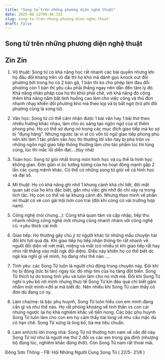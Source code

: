 ```yaml
---
title: "Song tử trên những phương diện nghệ thuật"
date: 2025-06-12T09:46:33Z
slug: song-tu-tren-nhung-phuong-dien-nghe-thuat
draft: false
---
```


## Song tử trên những phương diện nghệ thuật

## Zìn Zín

1. Võ thuật: Song tử có khả năng học rất nhanh các bài quyền nhưng khi họ đấu đối kháng trên võ đài thì họ khó mà đánh gục knock out đối phương bởi trong họ có 2 bản gã, 1 bản thì ko cho phép làm đau đối phương còn 1 bản thì yêu cầu phải thắng ngay nên dẫn đến tâm lý đó. Khả năng nhãn pháp của họ thì khỏi phải chê, với khả năng đó cộng thêm khả năng nắm bắt tình huống cao làm cho việc công và thủ đòn nhanh nhạy khiến đối phương khó mà theo kịp và bị bất ngờ (trừ phi đối phương cũng là song tử).

2. Văn học: Song tử có thể cảm nhận được 1 bài văn hay 1 bài thơ theo nhiều hướng khác nhau, làm cho óc sáng tạo ngôn ngữ của st thêm phong phú. Họ có thể sử dụng nó trong các mục đích giao tiếp mà ko sợ bị "đụng hàng". Nhưng ngược lại vì st có vốn từ ngữ giao tiếp phong phú nên khi làm 1 tác phẩm văn học thì thường lời văn hay bị pha trộn vs những ngôn ngữ giao tiếp thông thường làm cho tác phẩm lúc thì lủng củng, lúc thì mắc lỗi diễn đạt....(tùy nhá)

3. Toán học: Song tử giỏi nhất trong môn hình học và cụ thể là hình học không gian. Đơn giản vì óc tưởng tượng của họ hoạt động mạnh gấp 2 lần các cung mệnh khác. Có thể có những song tử giỏi về cả hình học và đại số.

4. Mĩ thuật: Họ có khả năng ghi nhớ 1 khung cảnh khá chi tiết, đôi mắt quan sát của họ khs đặc biệt, gần như việc ghi nhớ đó chỉ xảy ra trong tích tắc. Họ còn có thể vẽ lại khung cảnh đó. Nhưng theo mình về phần mĩ thuật có vẻ con gái trội hơn con trai (đôi khi cũng có vài trường hợp nam).

5. Công nghệ (nói chung…): Cũng khá quan tâm và cập nhập, tiếp thu nhanh những công nghệ mới nhưng cũng nhanh nhàm với công nghệ cũ.->yêu thick cái mới.

6. Giao tiếp: Họ thường gây chú ý từ người khác từ những mẩu chuyện hài đôi khi hơi quá đà. Khi giao tiếp họ tiếp nhận thông tin rất nhanh về người đối diện về nét mặt, miệng và mắt (có nhiều st khi giao tiếp rất hay nhìn rất thẳng vào mắt ngk đối diện). Điều này khiến họ có thể biết dc ngk kia nghĩ gì về mình, họ đang như thế nào ....

7. Tình yêu: các Song Tử luôn là người chủ động trong chuyện này. Đôi khi họ bị động (tức bị tán) ngay lúc đó nhịp tim của họ tăng đột biến. Song Tử thích tự do trong tình yêu và luôn làm cho nó mới mẻ. Đôi khi Song Tử nghĩ n.yêu bỏ rơi mình nhưng thực tế Song Tử kín đáo quá chỉ biết gặm nhấm một mình->đố ai mà biết đc. Nên nhiều khi Song Tử cảm thấy cô đơn dù đang có ny.

8. Làm cha/mẹ: là bậc phụ huynh, Song Tử luôn hiểu con em mình đang cần gì và như thế nào. Họ rất phóng khoáng về tinh thần vs con cái nhưng ngược lại họ khá nghiêm khắc về tiền nong. Các bậc phụ huynh Song Tử luôn làm cho con em họ cảm thấy hài lòng về nhu cầu mặc dù có hạn chế. Song Tử xứng là ông bố, bà mẹ tiêu chuẩn.

9. Làm anh/chị lớn trong nhà: Song Tử nữ thường hơn nam về vấn đề này. Song Tử nữ như là người mẹ thứ 2 đối vs các em trong gia đình (nhượng bộ đúng lúc, nghiêm khắc đúng thời). Còn Song Tử nam rất thoải mái.


Đông Sơn Thông - FB: Hội Những Người Cung Song Tử ( 22/5- 21/6 )​